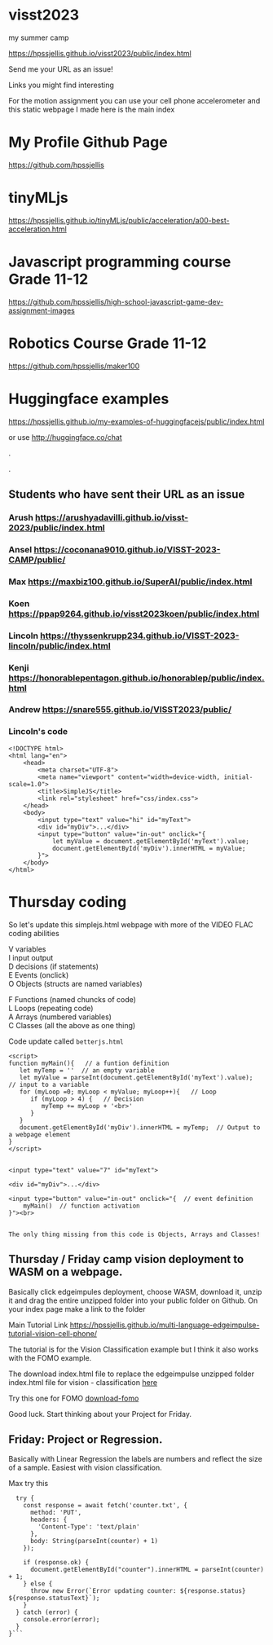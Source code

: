 # visst2023
my summer camp


https://hpssjellis.github.io/visst2023/public/index.html



Send me your URL as an issue!

Links you might find interesting

For the motion assignment you can use your cell phone accelerometer and this static webpage I made here is the main index

# My Profile Github Page

https://github.com/hpssjellis

# tinyMLjs

https://hpssjellis.github.io/tinyMLjs/public/acceleration/a00-best-acceleration.html



# Javascript programming course Grade 11-12

https://github.com/hpssjellis/high-school-javascript-game-dev-assignment-images

# Robotics Course Grade 11-12  

https://github.com/hpssjellis/maker100


# Huggingface examples

https://hpssjellis.github.io/my-examples-of-huggingfacejs/public/index.html

or use http://huggingface.co/chat

.

.


## Students who have sent their URL as an issue

### Arush    https://arushyadavilli.github.io/visst-2023/public/index.html

###  Ansel   https://coconana9010.github.io/VISST-2023-CAMP/public/

###  Max  https://maxbiz100.github.io/SuperAI/public/index.html

###  Koen  https://ppap9264.github.io/visst2023koen/public/index.html

### Lincoln https://thyssenkrupp234.github.io/VISST-2023-lincoln/public/index.html

### Kenji   https://honorablepentagon.github.io/honorablep/public/index.html

### Andrew https://snare555.github.io/VISST2023/public/






### Lincoln's code

```
<!DOCTYPE html>
<html lang="en">
    <head>
        <meta charset="UTF-8">
        <meta name="viewport" content="width=device-width, initial-scale=1.0">
        <title>SimpleJS</title>
        <link rel="stylesheet" href="css/index.css">
    </head>
    <body>
        <input type="text" value="hi" id="myText">
        <div id="myDiv">...</div>
        <input type="button" value="in-out" onclick="{
            let myValue = document.getElementById('myText').value;
            document.getElementById('myDiv').innerHTML = myValue;
        }">
    </body>
</html>
```



# Thursday coding

So let's update this simplejs.html webpage with more of the VIDEO FLAC coding abilities

V variables  
I input output  
D decisions (if statements)  
E Events (onclick)  
O Objects (structs are named variables)  
   
F Functions (named chuncks of code)  
L Loops (repeating code)  
A Arrays (numbered variables)  
C Classes (all the above as one thing)  



Code update called ```betterjs.html```

```
<script>
function myMain(){   // a funtion definition
   let myTemp = ''  // an empty variable
   let myValue = parseInt(document.getElementById('myText').value);  // input to a variable
   for (myLoop =0; myLoop < myValue; myLoop++){   // Loop
      if (myLoop > 4) {   // Decision
         myTemp += myLoop + '<br>'
      }   
   }
   document.getElementById('myDiv').innerHTML = myTemp;  // Output to a webpage element         
}
</script>


<input type="text" value="7" id="myText"> 

<div id="myDiv">...</div>  

<input type="button" value="in-out" onclick="{  // event definition
    myMain()  // function activation
}"><br>


The only thing missing from this code is Objects, Arrays and Classes!

```


## Thursday / Friday camp vision deployment to WASM on a webpage. 

Basically click edgeimpules deployment, choose WASM, download it, unzip it and drag the entire unzipped folder into your public folder on Github.
On your index page make a link to the folder

Main Tutorial Link   https://hpssjellis.github.io/multi-language-edgeimpulse-tutorial-vision-cell-phone/

The tutorial is for the Vision Classification example but I think it also works with the FOMO example.

The download index.html file to replace the edgeimpulse unzipped folder index.html file for vision - classification  [here](https://github.com/hpssjellis/multi-language-edgeimpulse-tutorial-vision-cell-phone/tree/main/download)


Try this one for FOMO  [download-fomo](download-fomo)

Good luck. Start thinking about your Project for Friday.



## Friday: Project or Regression. 
Basically with Linear Regression the labels are numbers and reflect the size of a sample. Easiest with vision classification.



Max try this

```async function updateCounter() {
  try {
    const response = await fetch('counter.txt', {
      method: 'PUT',
      headers: {
        'Content-Type': 'text/plain'
      },
      body: String(parseInt(counter) + 1)
    });

    if (response.ok) {
      document.getElementById("counter").innerHTML = parseInt(counter) + 1;
    } else {
      throw new Error(`Error updating counter: ${response.status} ${response.statusText}`);
    }
  } catch (error) {
    console.error(error);
  }
}```

